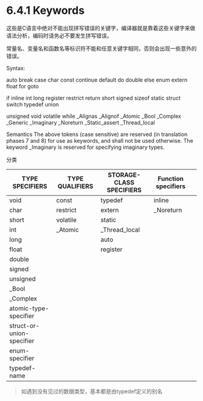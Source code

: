 
# 6.4.1 Keywords

这些是C语言中绝对不能出现拼写错误的关键字，编译器就是靠着这些关键字来做语法分析，编码时请务必不要发生拼写错误。

常量名、变量名和函数名等标识符不能和任意关键字相同，否则会出现一些意外的错误。


Syntax:

auto
break
case
char
const
continue
default
do
double
else
enum
extern
float
for
goto

if
inline
int
long
register
restrict
return
short
signed
sizeof
static
struct
switch
typedef
union

unsigned
void
volatile
while
_Alignas
_Alignof
_Atomic
_Bool
_Complex
_Generic
_Imaginary
_Noreturn
_Static_assert
_Thread_local


Semantics
The above tokens (case sensitive) are reserved (in translation phases 7 and 8) for use as keywords, and shall not be used otherwise. The keyword _Imaginary is reserved for specifying imaginary types.



分类

| TYPE SPECIFIERS       | TYPE QUALIFIERS | STORAGE-CLASS SPECIFIERS | Function specifiers |  |
| ------------------------- | ------------------- | ---------------------------- | ---------------------------- | ---------------------------- |
| void                      | const               | typedef                      | inline                |                       |
| char                      | restrict            | extern                       | _Noreturn              |                        |
| short                     | volatile            | static                       |                        |                        |
| int                       | _Atomic             | _Thread_local                |                 |                 |
| long                      |                     | auto                         |                          |                          |
| float                     |                     | register                     |                      |                      |
| double                    |                     |                              |                              |                              |
| signed                    |                     |                              |                              |                              |
| unsigned                  |                     |                              |                              |                              |
| _Bool                     |                     |                              |                              |                              |
| _Complex                  |                     |                              |                              |                              |
| atomic-type-specifier     |                     |                              |                              |                              |
| struct-or-union-specifier |                     |                              |                              |                              |
| enum-specifier            |                     |                              |                              |                              |
| typedef-name              |                     |                              |                              |                              |

> 如遇到没有见过的数据类型，基本都是由typedef定义的别名

